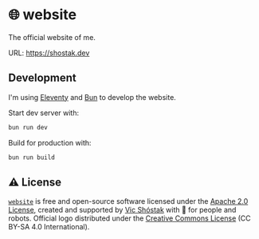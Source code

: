 # 🌐 website

The official website of me.

URL: https://shostak.dev

## Development

I'm using [Eleventy][eleventy] and [Bun][bun] to develop the website.

Start dev server with:

```bash
bun run dev
```

Build for production with:

```bash
bun run build
```

## ⚠️ License

[`website`][repo_url] is free and open-source software licensed under the [Apache 2.0 License][repo_license_url], created and supported by [Vic Shóstak][author_url] with 🩵 for people and robots. Official logo distributed under the [Creative Commons License][repo_cc_license_url] (CC BY-SA 4.0 International).

<!-- Repository links -->

[repo_url]: https://github.com/koddr/website
[repo_license_url]: https://github.com/koddr/website/blob/master/LICENSE
[repo_cc_license_url]: https://creativecommons.org/licenses/by-sa/4.0

<!-- Author links -->

[author_url]: https://github.com/koddr

<!-- Other links -->

[bun]: https://bun.sh
[eleventy]: https://www.11ty.dev